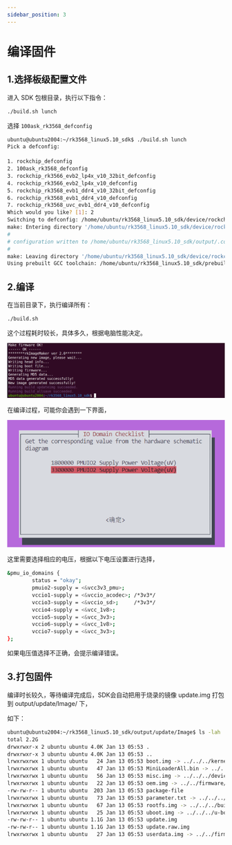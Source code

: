 ```yaml
---
sidebar_position: 3
---
```

# 编译固件

## 1.选择板级配置文件

进入 SDK 包根目录，执行以下指令：

~~~bash
./build.sh lunch
~~~

选择 `100ask_rk3568_defconfig`

~~~bash
ubuntu@ubuntu2004:~/rk3568_linux5.10_sdk$ ./build.sh lunch
Pick a defconfig:

1. rockchip_defconfig
2. 100ask_rk3568_defconfig
3. rockchip_rk3566_evb2_lp4x_v10_32bit_defconfig
4. rockchip_rk3566_evb2_lp4x_v10_defconfig
5. rockchip_rk3568_evb1_ddr4_v10_32bit_defconfig
6. rockchip_rk3568_evb1_ddr4_v10_defconfig
7. rockchip_rk3568_uvc_evb1_ddr4_v10_defconfig
Which would you like? [1]: 2
Switching to defconfig: /home/ubuntu/rk3568_linux5.10_sdk/device/rockchip/.chip/100ask_rk3568_defconfig
make: Entering directory '/home/ubuntu/rk3568_linux5.10_sdk/device/rockchip/common'
#
# configuration written to /home/ubuntu/rk3568_linux5.10_sdk/output/.config
#
make: Leaving directory '/home/ubuntu/rk3568_linux5.10_sdk/device/rockchip/common'
Using prebuilt GCC toolchain: /home/ubuntu/rk3568_linux5.10_sdk/prebuilts/gcc/linux-x86/aarch64/gcc-arm-10.3-2021.07-x86_64-aarch64-none-linux-gnu/bin/aarch64-none-linux-gnu-
~~~

## 2.编译

在当前目录下，执行编译所有：

~~~bash
./build.sh
~~~

这个过程耗时较长，具体多久，根据电脑性能决定。

![image-20250114112632938](images/image-20250114112632938.png)

在编译过程，可能你会遇到一下界面，

![image-20241231112028411](images/image-20241231112028411.png)

这里需要选择相应的电压，根据以下电压设置进行选择，

~~~bash
&pmu_io_domains {
        status = "okay";
        pmuio2-supply = <&vcc3v3_pmu>;
        vccio1-supply = <&vccio_acodec>; /*3v3*/
        vccio3-supply = <&vccio_sd>;     /*3v3*/
        vccio4-supply = <&vcc_1v8>;
        vccio5-supply = <&vcc_3v3>;
        vccio6-supply = <&vcc_1v8>;
        vccio7-supply = <&vcc_3v3>;
};
~~~

如果电压值选择不正确，会提示编译错误。

## 3.打包固件

编译时长较久，等待编译完成后，SDK会自动把用于烧录的镜像 update.img 打包到 output/update/Image/ 下，

如下：

~~~bash
ubuntu@ubuntu2004:~/rk3568_linux5.10_sdk/output/update/Image$ ls -lah
total 2.2G
drwxrwxr-x 2 ubuntu ubuntu 4.0K Jan 13 05:53 .
drwxrwxr-x 3 ubuntu ubuntu 4.0K Jan 13 05:53 ..
lrwxrwxrwx 1 ubuntu ubuntu   24 Jan 13 05:53 boot.img -> ../../../kernel/boot.img
lrwxrwxrwx 1 ubuntu ubuntu   47 Jan 13 05:53 MiniLoaderAll.bin -> ../../../u-boot/rk356x_spl_loader_v1.16.112.bin
lrwxrwxrwx 1 ubuntu ubuntu   56 Jan 13 05:53 misc.img -> ../../../device/rockchip/common/images/wipe_all-misc.img
lrwxrwxrwx 1 ubuntu ubuntu   22 Jan 13 05:53 oem.img -> ../../firmware/oem.img
-rw-rw-r-- 1 ubuntu ubuntu  203 Jan 13 05:53 package-file
lrwxrwxrwx 1 ubuntu ubuntu   73 Jan 13 05:53 parameter.txt -> ../../../device/rockchip/.chips/rk3566_rk3568/parameter-buildroot-fit.txt
lrwxrwxrwx 1 ubuntu ubuntu   67 Jan 13 05:53 rootfs.img -> ../../../buildroot/output/rockchip_rk3568_100ask/images/rootfs.ext2
lrwxrwxrwx 1 ubuntu ubuntu   25 Jan 13 05:53 uboot.img -> ../../../u-boot/uboot.img
-rw-rw-r-- 1 ubuntu ubuntu 1.1G Jan 13 05:53 update.img
-rw-rw-r-- 1 ubuntu ubuntu 1.1G Jan 13 05:53 update.raw.img
lrwxrwxrwx 1 ubuntu ubuntu   27 Jan 13 05:53 userdata.img -> ../../firmware/userdata.img
~~~